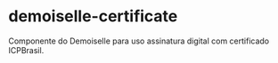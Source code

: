 demoiselle-certificate
======================

Componente do Demoiselle para uso assinatura digital com certificado ICPBrasil. 